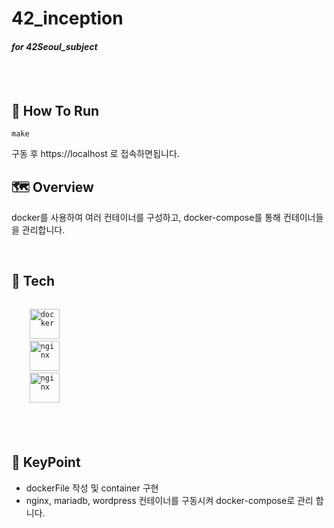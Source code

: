 # 42_inception

#### _for 42Seoul_subject_

<br/>
  
  <div align="center">
  
  </div>
</div>



<br/>

## 👟 How To Run
```shell
make
```
구동 후 https://localhost 로 접속하면됩니다.

## 🗺️ Overview
docker를 사용하여 여러 컨테이너를 구성하고, docker-compose를 통해 컨테이너들을 관리합니다.

<br/>


## 🧰 Tech

<code>
    <img src="https://img.shields.io/badge/Docker-2CA5E0?style=for-the-badge&logo=docker&logoColor=white" height="48" alt="docker"/>
    <img src="https://img.shields.io/badge/Nginx-009639?style=for-the-badge&logo=nginx&logoColor=white" height="48" alt="nginx"/>
    <img src="https://img.shields.io/badge/mariadb-003545?style=for-the-badge&logo=mariadb&logoColor=white" height="48" alt="nginx"/>
</code>

  
<br/>
<br/>
<br/>



## 🔑 KeyPoint

- dockerFile 작성 및 container 구현
- nginx, mariadb, wordpress 컨테이너를 구동시켜 docker-compose로 관리 합니다. 

<br/>

